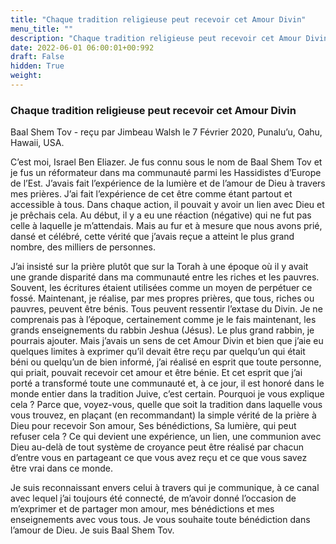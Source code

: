 ```yaml
---
title: "Chaque tradition religieuse peut recevoir cet Amour Divin"
menu_title: ""
description: "Chaque tradition religieuse peut recevoir cet Amour Divin"
date: 2022-06-01 06:00:01+00:992
draft: False
hidden: True
weight:
---
```

### Chaque tradition religieuse peut recevoir cet Amour Divin

Baal Shem Tov - reçu par Jimbeau Walsh le 7 Février 2020, Punalu’u, Oahu, Hawaii, USA.

C’est moi, Israel Ben Eliazer. Je fus connu sous le nom de Baal Shem Tov et je fus un réformateur dans ma communauté parmi les Hassidistes d’Europe de l’Est. J’avais fait l’expérience de la lumière et de l’amour de Dieu à travers mes prières. J’ai fait l’expérience de cet être comme étant partout et accessible à tous. Dans chaque action, il pouvait y avoir un lien avec Dieu et je prêchais cela. Au début, il y a eu une réaction (négative) qui ne fut pas celle à laquelle je m’attendais. Mais au fur et à mesure que nous avons prié, dansé et célébré, cette vérité que j’avais reçue a atteint le plus grand nombre, des milliers de personnes.

J’ai insisté sur la prière plutôt que sur la Torah à une époque où il y avait une grande disparité dans ma communauté entre les riches et les pauvres. Souvent, les écritures étaient utilisées comme un moyen de perpétuer ce fossé. Maintenant, je réalise, par mes propres prières, que tous, riches ou pauvres, peuvent être bénis. Tous peuvent ressentir l’extase du Divin. Je ne comprenais pas à l’époque, certainement comme je le fais maintenant, les grands enseignements du rabbin Jeshua (Jésus). Le plus grand rabbin, je pourrais ajouter. Mais j’avais un sens de cet Amour Divin et bien que j’aie eu quelques limites à exprimer qu’il devait être reçu par quelqu’un qui était béni ou quelqu’un de bien informé, j’ai réalisé en esprit que toute personne, qui priait, pouvait recevoir cet amour et être bénie. Et cet esprit que j’ai porté a transformé toute une communauté et, à ce jour, il est honoré dans le monde entier dans la tradition Juive, c’est certain. Pourquoi je vous explique cela ? Parce que, voyez-vous, quelle que soit la tradition dans laquelle vous vous trouvez, en plaçant (en recommandant) la simple vérité de la prière à Dieu pour recevoir Son amour, Ses bénédictions, Sa lumière, qui peut refuser cela ? Ce qui devient une expérience, un lien, une communion avec Dieu au-delà de tout système de croyance peut être réalisé par chacun d’entre vous en partageant ce que vous avez reçu et ce que vous savez être vrai dans ce monde.

Je suis reconnaissant envers celui à travers qui je communique, à ce canal avec lequel j’ai toujours été connecté, de m’avoir donné l’occasion de m’exprimer et de partager mon amour, mes bénédictions et mes enseignements avec vous tous. Je vous souhaite toute bénédiction dans l’amour de Dieu. Je suis Baal Shem Tov.
